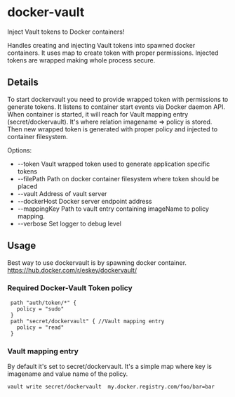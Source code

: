 # docker-vault

Inject Vault tokens to Docker containers!

Handles creating and injecting Vault tokens into spawned docker containers. It uses map to create token with proper permissions. Injected tokens are wrapped making whole process secure.

## Details

To start dockervault you need to provide wrapped token with permissions to generate tokens. It listens to container start events via Docker daemon API. When container is started, it will reach for Vault mapping entry (secret/dockervault). It's where relation imagename => policy is stored. Then new wrapped token is generated with proper policy and injected to container filesystem.

Options:
* --token Vault wrapped token used to generate application specific tokens
* --filePath Path on docker container filesystem where token should be placed
* --vault Address of vault server
* --dockerHost Docker server endpoint address
* --mappingKey Path to vault entry containing imageName to policy mapping.
* --verbose Set logger to debug level

## Usage

Best way to use dockervault is by spawning docker container. https://hub.docker.com/r/eskey/dockervault/

### Required Docker-Vault Token policy
```
 path "auth/token/*" {
   policy = "sudo"
 }
 path "secret/dockervault" { //Vault mapping entry
   policy = "read"
 }
```

### Vault mapping entry
By default it's set to secret/dockervault. It's a simple map where key is imagename and value name of the policy. 
```
vault write secret/dockervault  my.docker.registry.com/foo/bar=bar
```
